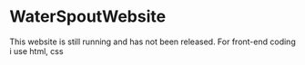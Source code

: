 # WaterSpoutWebsite
This website is still running and has not been released. For front-end coding i use html, css
